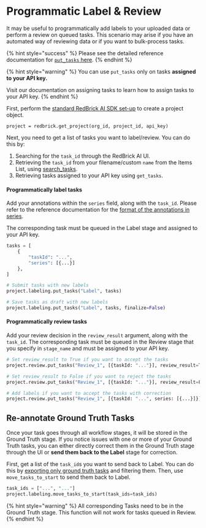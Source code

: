 # Programmatic Label & Review

It may be useful to programmatically add labels to your uploaded data or perform a review on queued tasks. This scenario may arise if you have an automated way of reviewing data or if you want to bulk-process tasks.&#x20;

{% hint style="success" %}
Please see the detailed reference documentation for [`put_tasks` here](https://redbrick-sdk.readthedocs.io/en/stable/sdk.html#redbrick.labeling.Labeling.put\_tasks).
{% endhint %}

{% hint style="warning" %}
You can use `put_tasks` only on tasks **assigned to your API key.**

Visit our documentation on assigning tasks to learn how to assign tasks to your API key.
{% endhint %}

First, perform the [standard RedBrick AI SDK set-up](./#initializing-the-redbrick-sdk-in-python) to create a project object.

```
project = redbrick.get_project(org_id, project_id, api_key)
```

Next, you need to get a list of tasks you want to label/review. You can do this by:&#x20;

1. Searching for the `task_id` through the RedBrick AI UI.
2. Retrieving the `task_id` from your filename/custom `name` from the Items List, using [search\_tasks](exporting-tasks.md#query-tasks-in-your-project).
3. Retrieving tasks assigned to your API key using `get_tasks`.

#### Programmatically label tasks

Add your annotations within the `series` field, along with the `task_id`. Please refer to the reference documentation for the [format of the annotations in series](../reference/annotation-format.md).

&#x20;The corresponding task must be queued in the Label stage and assigned to your API key.&#x20;

```python
tasks = [
    {
        "taskId": "...",
        "series": [{...}]
    },
]

# Submit tasks with new labels
project.labeling.put_tasks("Label", tasks)

# Save tasks as draft with new labels
project.labeling.put_tasks("Label", tasks, finalize=False)
```

#### Programmatically review tasks

Add your review decision in the `review_result` argument, along with the `task_id`. The corresponding task must be queued in the Review stage that you specify in `stage_name` and must be assigned to your API key.

```python
# Set review_result to True if you want to accept the tasks
project.review.put_tasks("Review_1", [{taskId: "..."}], review_result=True)

# Set review_result to False if you want to reject the tasks
project.review.put_tasks("Review_1", [{taskId: "..."}], review_result=False)

# Add labels if you want to accept the tasks with correction
project.review.put_tasks("Review_1", [{taskId: "...", series: [{...}]}])
```

## Re-annotate Ground Truth Tasks

Once your task goes through all workflow stages, it will be stored in the Ground Truth stage. If you notice issues with one or more of your Ground Truth tasks, you can either directly correct them in the Ground Truth stage through the UI or **send them back to the Label** stage for correction.

First, get a list of the `task_id`s you want to send back to Label. You can do this by [exporting only ground truth tasks](exporting-tasks.md#export-only-ground-truth) and filtering them. Then, use `move_tasks_to_start` to send them back to Label.

```python
task_ids = ["...", "..."]
project.labeling.move_tasks_to_start(task_ids=task_ids)
```

{% hint style="warning" %}
All corresponding Tasks need to be in the Ground Truth stage. This function will not work for tasks queued in Review.&#x20;
{% endhint %}
